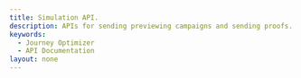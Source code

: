 ```yaml
---
title: Simulation API.
description: APIs for sending previewing campaigns and sending proofs.
keywords: 
  - Journey Optimizer
  - API Documentation
layout: none
---
```


<RedoclyAPIBlock src="https://raw.githubusercontent.com/AdobeDocs/journey-optimizer-apis/main/src/swagger-specs/simulations.yaml"/>
